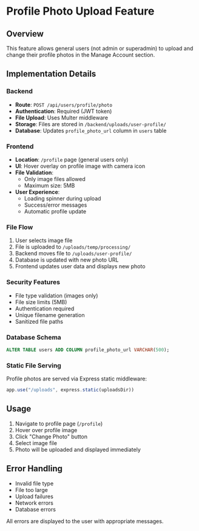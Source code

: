 # Profile Photo Upload Feature

## Overview
This feature allows general users (not admin or superadmin) to upload and change their profile photos in the Manage Account section.

## Implementation Details

### Backend
- **Route**: `POST /api/users/profile/photo`
- **Authentication**: Required (JWT token)
- **File Upload**: Uses Multer middleware
- **Storage**: Files are stored in `/backend/uploads/user-profile/`
- **Database**: Updates `profile_photo_url` column in `users` table

### Frontend
- **Location**: `/profile` page (general users only)
- **UI**: Hover overlay on profile image with camera icon
- **File Validation**: 
  - Only image files allowed
  - Maximum size: 5MB
- **User Experience**: 
  - Loading spinner during upload
  - Success/error messages
  - Automatic profile update

### File Flow
1. User selects image file
2. File is uploaded to `/uploads/temp/processing/`
3. Backend moves file to `/uploads/user-profile/`
4. Database is updated with new photo URL
5. Frontend updates user data and displays new photo

### Security Features
- File type validation (images only)
- File size limits (5MB)
- Authentication required
- Unique filename generation
- Sanitized file paths

### Database Schema
```sql
ALTER TABLE users ADD COLUMN profile_photo_url VARCHAR(500);
```

### Static File Serving
Profile photos are served via Express static middleware:
```javascript
app.use("/uploads", express.static(uploadsDir))
```

## Usage
1. Navigate to profile page (`/profile`)
2. Hover over profile image
3. Click "Change Photo" button
4. Select image file
5. Photo will be uploaded and displayed immediately

## Error Handling
- Invalid file type
- File too large
- Upload failures
- Network errors
- Database errors

All errors are displayed to the user with appropriate messages.
